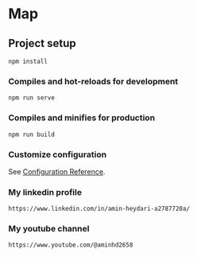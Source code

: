 # Map

## Project setup
```
npm install
```

### Compiles and hot-reloads for development
```
npm run serve
```

### Compiles and minifies for production
```
npm run build
```

### Customize configuration
See [Configuration Reference](https://cli.vuejs.org/config/).


### My linkedin profile
```
https://www.linkedin.com/in/amin-heydari-a2787720a/
```

### My youtube channel
```
https://www.youtube.com/@aminhd2658
```

